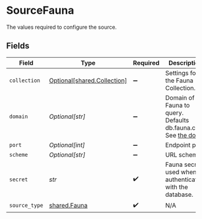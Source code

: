 # SourceFauna

The values required to configure the source.


## Fields

| Field                                                                                                                                                                      | Type                                                                                                                                                                       | Required                                                                                                                                                                   | Description                                                                                                                                                                |
| -------------------------------------------------------------------------------------------------------------------------------------------------------------------------- | -------------------------------------------------------------------------------------------------------------------------------------------------------------------------- | -------------------------------------------------------------------------------------------------------------------------------------------------------------------------- | -------------------------------------------------------------------------------------------------------------------------------------------------------------------------- |
| `collection`                                                                                                                                                               | [Optional[shared.Collection]](../../models/shared/collection.md)                                                                                                           | :heavy_minus_sign:                                                                                                                                                         | Settings for the Fauna Collection.                                                                                                                                         |
| `domain`                                                                                                                                                                   | *Optional[str]*                                                                                                                                                            | :heavy_minus_sign:                                                                                                                                                         | Domain of Fauna to query. Defaults db.fauna.com. See <a href=https://docs.fauna.com/fauna/current/learn/understanding/region_groups#how-to-use-region-groups>the docs</a>. |
| `port`                                                                                                                                                                     | *Optional[int]*                                                                                                                                                            | :heavy_minus_sign:                                                                                                                                                         | Endpoint port.                                                                                                                                                             |
| `scheme`                                                                                                                                                                   | *Optional[str]*                                                                                                                                                            | :heavy_minus_sign:                                                                                                                                                         | URL scheme.                                                                                                                                                                |
| `secret`                                                                                                                                                                   | *str*                                                                                                                                                                      | :heavy_check_mark:                                                                                                                                                         | Fauna secret, used when authenticating with the database.                                                                                                                  |
| `source_type`                                                                                                                                                              | [shared.Fauna](../../models/shared/fauna.md)                                                                                                                               | :heavy_check_mark:                                                                                                                                                         | N/A                                                                                                                                                                        |